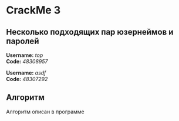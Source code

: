# CrackMe 3

## Несколько подходящих пар юзернеймов и паролей

**Username:** *top*  
**Code:** *48308957*  

**Username:** *asdf*  
**Code:** *48307292*  

## Алгоритм

Алгоритм описан в программе
